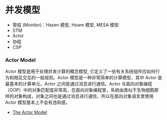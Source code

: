 # 并发模型

* 管程 \(Monitor\)：Hasen 模型, Hoare 模型, MESA 模型
* STM
* Actor
* 协程
* CSP

### Actor Model

Actor 模型是用于处理并发计算的概念模型, 它定义了一些有关系统组件应如何行为和相互交互的一般规则。Actor 模型是一种非常简单的计算模型，其中 Actor 是最基本的计算单元，Actor 之间是通过消息进行通信。Actor 与面向对象编程（OOP）中的对象匹配度非常高，在面向对象编程里，系统由类似于生物细胞那样的对象构成，对象之间也是通过消息进行通信，所以在面向对象语言里使用 Actor 模型基本上不会有违和感。

* [The Actor Model](https://www.brianstorti.com/the-actor-model/)

